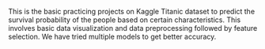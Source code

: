 This is the basic practicing projects on Kaggle Titanic dataset to predict the survival probability of the people based on certain characteristics.
This involves basic data visualization and data preprocessing followed by feature selection. 
We have tried multiple models to get better accuracy. 
